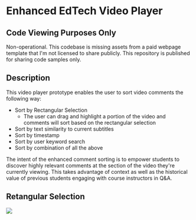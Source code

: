 # Enhanced EdTech Video Player

## Code Viewing Purposes Only

Non-operational. This codebase is missing assets from a paid webpage template that I'm not licensed to share publicly. This repository is published for sharing code samples only.


## Description

This video player prototype enables the user to sort video comments the following way:

- Sort by Rectangular Selection
  - The user can drag and highlight a portion of the video and comments will sort based on the rectangular selection
- Sort by text similarity to current subtitles
- Sort by timestamp
- Sort by user keyword search
- Sort by combination of all the above

The intent of the enhanced comment sorting is to empower students to discover highly relevant comments at the section of the video they're currently viewing. This takes advantage of context as well as the historical value of previous students engaging with course instructors in Q&A.


## Retangular Selection

![](https://i.imgur.com/XW3qRcx.gif)
